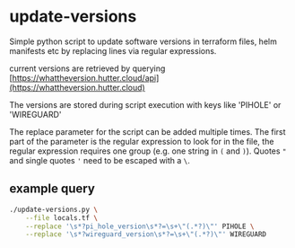 # update-versions

Simple python script to update software versions in terraform files, helm manifests etc by replacing
lines via regular expressions.

current versions are retrieved by querying [https://whattheversion.hutter.cloud/api](https://whattheversion.hutter.cloud)

The versions are stored during script execution with keys like 'PIHOLE' or 'WIREGUARD'

The replace parameter for the script can be added multiple times.
The first part of the parameter is the regular expression to look for in the file, the regular expression requires
one group (e.g. one string in `(` and `)`). Quotes `"` and single quotes `'` need to be escaped with a `\`.

## example query

```bash
./update-versions.py \
    --file locals.tf \
    --replace '\s*?pi_hole_version\s*?=\s+\"(.*?)\"' PIHOLE \
    --replace '\s*?wireguard_version\s*?=\s+\"(.*?)\"' WIREGUARD
```